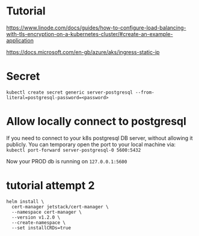 # Tutorial
https://www.linode.com/docs/guides/how-to-configure-load-balancing-with-tls-encryption-on-a-kubernetes-cluster/#create-an-example-application

https://docs.microsoft.com/en-gb/azure/aks/ingress-static-ip


# Secret
`kubectl create secret generic server-postgresql --from-literal=postgresql-password=<password>`

# Allow locally connect to postgresql
If you need to connect to your k8s postgresql DB server, without allowing it publicly.
You can temporary open the port to your local machine via:
`kubectl port-forward server-postgresql-0 5600:5432`

Now your PROD db is running on `127.0.0.1:5600`

# tutorial attempt 2
```
helm install \
  cert-manager jetstack/cert-manager \
  --namespace cert-manager \
  --version v1.2.0 \
  --create-namespace \
  --set installCRDs=true
  ```

